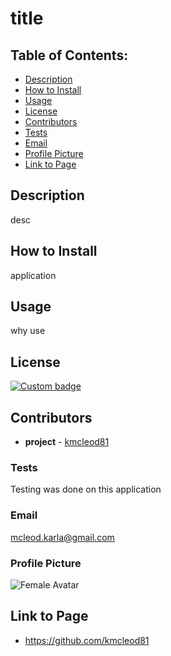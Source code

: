 
# title

## Table of Contents:
* [Description](#Description)
* [How to Install](#How-to-Install)
* [Usage](#Usage)
* [License](#License)
* [Contributors](#Contributors)
* [Tests](#Tests)
* [Email](#Email)
* [Profile Picture](#Profile-Picture)
* [Link to Page](#Link-to-Page)

## Description
desc

## How to Install
application

## Usage
why use

## License
[![Custom badge](https://img.shields.io/badge/License-isc-red.svg)](https://shields.io/)

## Contributors
* **project** - [kmcleod81](https://github.com/kmcleod81)

### Tests
Testing was done on this application

### Email
mcleod.karla@gmail.com

### Profile Picture
![Female Avatar](https://avatars0.githubusercontent.com/u/586560?v=300&s=4)

## Link to Page
* https://github.com/kmcleod81

